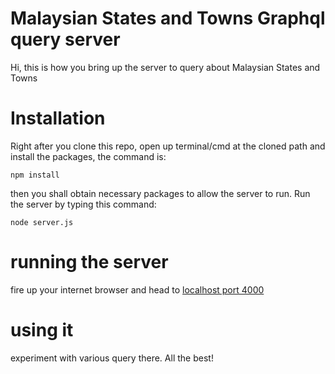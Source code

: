# Malaysian States and Towns Graphql query server
Hi, this is how you bring up the server to query about Malaysian States and Towns

# Installation
Right after you clone this repo, open up terminal/cmd at the cloned path and install the packages, the command is:
```
npm install
```
then you shall obtain necessary packages to allow the server to run. Run the server by typing this command:
```
node server.js
```

# running the server
fire up your internet browser and head to [localhost port 4000](http://localhost:4000)

# using it
experiment with various query there. All the best!
